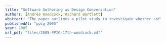```yaml
---
title: "Software Authoring as Design Conversation"
authors: [Andrée Woodcock, Richard Bartlett]
abstract: "The paper outlines a pilot study to investigate whether software authorship1 could be regarded as a design activity, with special reference to ‘reflective practice.’ Verbal protocols collected from software authors undertaking a ‘real task’ indicated that there was merit in studying programming as a design activity – that different forms of reflection did take place, and that the collection of reflections and moments of surprise may lead to a greater understanding of both design and the nature of software authorship. This could be used to inform education and the development of software authoring support tools."
publishedAt: "ppig-2005"
year: 2005
url_pdf: "files/2005-PPIG-17th-woodcock.pdf"
---
```

